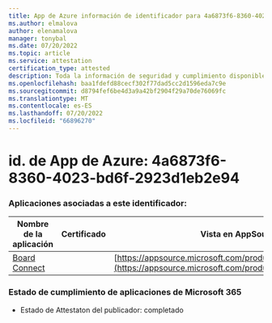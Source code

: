```yaml
---
title: App de Azure información de identificador para 4a6873f6-8360-4023-bd6f-2923d1eb2e94
ms.author: elmalova
author: elenamalova
manager: tonybal
ms.date: 07/20/2022
ms.topic: article
ms.service: attestation
certification_type: attested
description: Toda la información de seguridad y cumplimiento disponible para 4a6873f6-8360-4023-bd6f-2923d1eb2e94.
ms.openlocfilehash: baa1fdefd88cecf302f77dad5cc2d1596eda7c9e
ms.sourcegitcommit: d8794fef6be4d3a9a42bf2904f29a70de76069fc
ms.translationtype: MT
ms.contentlocale: es-ES
ms.lasthandoff: 07/20/2022
ms.locfileid: "66896270"
---
```

# <a name="azure-app-id-4a6873f6-8360-4023-bd6f-2923d1eb2e94"></a>id. de App de Azure: 4a6873f6-8360-4023-bd6f-2923d1eb2e94


### <a name="apps-associated-with-this-id"></a>Aplicaciones asociadas a este identificador:
| **Nombre de la aplicación** | **Certificado** | **Vista en AppSource** |
|--------------|---------------|-----------------------|
| [Board Connect](../forward/WA200001955.md) |  | [https://appsource.microsoft.com/product/office/WA200001955](https://appsource.microsoft.com/product/office/WA200001955) |

### <a name="microsoft-365-app-compliance-status"></a>Estado de cumplimiento de aplicaciones de Microsoft 365
- Estado de Attestaton del publicador: completado
